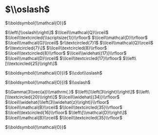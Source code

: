 # $\\oslash$

$\\boldsymbol{\\mathcal{O}}$

$\\left\[\\oslash\\right\]$ $\\lceil\\mathcal{Q}\\rceil$ $\\lceil\\textcircled{\\scriptsize{1}}\\rfloor$ $\\lceil\\mathcal{D}\\rfloor$ $\\lceil\\mathcal{G}\\rceil$ $r\\textcircled{7}1$ $\\lceil\\mathcal{Q}\\rceil$ $r\\textcircled{7}\]$ $\\lceil\\textcircled{8}\\rfloor$ $\\lceil\\textcircled{8}\\rfloor$ $\\lceil\\widehat{(17)}\\rfloor$ $\\lceil\\mathcal{D}\\rceil$ $\\lceil\\textcircled{17}\\rfloor$ $\\left\[\\textcircled{25}\\right\]$

$\\boldsymbol{\\mathcal{O}})$ $\\cdot\\oslash$

$\\boldsymbol{\\mathcal{O}})$ $\\oslash$

$\\Gamma(3\\vec{a})\\mathrm{.}$ $\\left\[\\left(3\\right)\\right\]$ $\\left\[\\textcircled{20}\\right\]$ $\\lceil\\widehat{(34)}\\rfloor$ $\\lceil\\widehat{\\left(3\\widehat{z}\\right)}\\rfloor$ $\\lceil\\mathcal{B}\\rceil$ $\\lceil\\textcircled{35}\\rfloor$ $\\lceil\\textcircled{16}\\rfloor$ $\\left\[\\mathcal{D}\\right\]$ $\\lceil\\mathcal{B}\\rceil$ $\\lceil\\textcircled{35}\\rfloor$

$\\boldsymbol{\\mathcal{O}}$